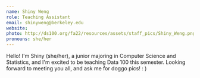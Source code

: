 ```yaml
---
name: Shiny Weng
role: Teaching Assistant
email: shinyweng@berkeley.edu
website: 
photo: http://ds100.org/fa22/resources/assets/staff_pics/Shiny_Weng.png
pronouns: she/her
---
```

Hello! I'm Shiny (she/her), a junior majoring in Computer Science and Statistics, and I'm excited to be teaching Data 100 this semester. Looking forward to meeting you all, and ask me for doggo pics! : )
